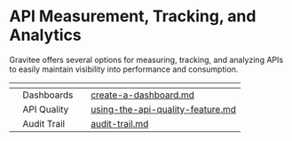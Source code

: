 # API Measurement, Tracking, and Analytics

Gravitee offers several options for measuring, tracking, and analyzing APIs to easily maintain visibility into performance and consumption.

<table data-view="cards"><thead><tr><th></th><th></th><th></th><th data-hidden data-card-target data-type="content-ref"></th></tr></thead><tbody><tr><td></td><td>Dashboards</td><td></td><td><a href="create-a-dashboard.md">create-a-dashboard.md</a></td></tr><tr><td></td><td>API Quality</td><td></td><td><a href="using-the-api-quality-feature.md">using-the-api-quality-feature.md</a></td></tr><tr><td></td><td>Audit Trail</td><td></td><td><a href="audit-trail.md">audit-trail.md</a></td></tr></tbody></table>
